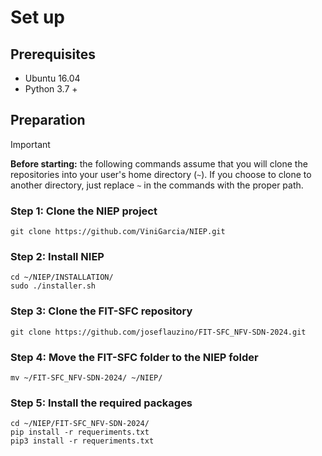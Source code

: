 # Set up

## Prerequisites

- Ubuntu 16.04
- Python 3.7 +

## Preparation

> [!IMPORTANT] 
> **Before starting:** the following commands assume that you will clone the repositories into your user's home directory (`~`). If you choose to clone to another directory, just replace `~` in the commands with the proper path.

### Step 1: Clone the NIEP project
    git clone https://github.com/ViniGarcia/NIEP.git

### Step 2: Install NIEP
    cd ~/NIEP/INSTALLATION/
    sudo ./installer.sh

### Step 3: Clone the FIT-SFC repository
    git clone https://github.com/joseflauzino/FIT-SFC_NFV-SDN-2024.git

### Step 4: Move the FIT-SFC folder to the NIEP folder
    mv ~/FIT-SFC_NFV-SDN-2024/ ~/NIEP/

### Step 5: Install the required packages 
	cd ~/NIEP/FIT-SFC_NFV-SDN-2024/
	pip install -r requeriments.txt
	pip3 install -r requeriments.txt